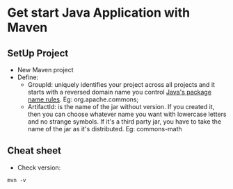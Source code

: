 # Get start Java Application with Maven

## SetUp Project
- New Maven project
- Define:
    - GroupId: uniquely identifies your project across all projects and it starts with a reversed domain name you control [Java's package name rules](https://docs.oracle.com/javase/specs/jls/se6/html/packages.html#7.7). Eg: org.apache.commons;
    - ArtifactId: is the name of the jar without version. If you created it, then you can choose whatever name you want with lowercase letters and no strange symbols. If it's a third party jar, you have to take the name of the jar as it's distributed. Eg: commons-math

## Cheat sheet

- Check version: 
```
mvn -v
```

